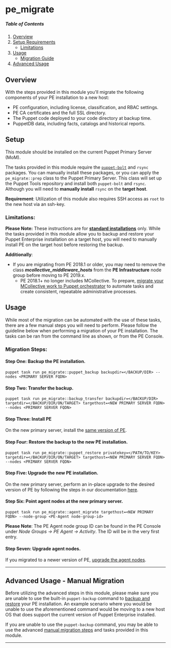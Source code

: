 # pe_migrate

##### Table of Contents

1. [Overview](#Overview)
2. [Setup Requirements](#setup)
    * [Limitations](#limitations)
3. [Usage](#usage)
    * [Migration Guide](#migration_steps)
4. [Advanced Usage](#advanced_usage)

## Overview

With the steps provided in this module you'll migrate the following components of your PE installation to a new host:

  * PE configuration, including license, classification, and RBAC settings.
  * PE CA certificates and the full SSL directory.
  * The Puppet code deployed to your code directory at backup time.
  * PuppetDB data, including facts, catalogs and historical reports.

## Setup

This module should be installed on the current Puppet Primary Server (MoM).

The tasks provided in this module require the [`puppet-bolt`](https://puppet.com/docs/bolt/latest/bolt_installing.html) and `rsync` packages. You can manually install these packages, or you can apply the `pe_migrate::prep` class to the Puppet Primary Server. This class will set up the Puppet Tools repository and install both `puppet-bolt` and `rsync`. Although you will need to **manually install** `rsync` on the **target host**.

**Requirement**: Utilization of this module also requires SSH access as `root` to the new host via an ssh-key.

### Limitations:

**Please Note:** These instructions are for **[standard installations](https://puppet.com/docs/pe/2019.8/supported_architectures.html#standard-installation)** only. While the tasks provided in this module allow you to backup and restore your Puppet Enterprise installation on a target host, you will need to manually install PE on the target host before restoring the backup.

**Additionally**:

* If you are migrating from PE 2018.1 or older, you may need to remove the class ***mcollective\_middleware\_hosts*** from the **PE Infrastructure** node group before moving to PE 2019.x.
  *  PE 2018.1+ no longer includes MCollective. To prepare, [migrate your MCollective work to Puppet orchestrator](https://puppet.com/docs/pe/2018.1/managing_mcollective/migrating_from_mcollective_to_orchestrator.html) to automate tasks and create consistent, repeatable administrative processes.


## Usage

While most of the migration can be automated with the use of these tasks, there are a few manual steps you will need to perform. Please follow the guideline below when performing a migration of your PE installation. The tasks can be ran from the command line as shown, or from the PE Console.

### Migration Steps:

#### **Step One: Backup the PE installation.**

```
puppet task run pe_migrate::puppet_backup backupdir=</BACKUP/DIR> --nodes <PRIMARY SERVER FQDN>
```

#### **Step Two: Transfer the backup.**

```
puppet task run pe_migrate::backup_transfer backupdir=</BACKUP/DIR> targetdir=</BACKUP/DIR/ON/TARGET> targethost=<NEW PRIMARY SERVER FQDN> --nodes <PRIMARY SERVER FQDN>
```

#### **Step Three: Install PE**

On the new primary server, install the [same version of PE](https://puppet.com/misc/pe-files/previous-releases/).

#### **Step Four: Restore the backup to the new PE installation.**

```
puppet task run pe_migrate::puppet_restore privatekey=</PATH/TO/KEY> targetdir=</BACKUP/DIR/ON/TARGET> targethost=<NEW PRIMARY SERVER FQDN> --nodes <PRIMARY SERVER FQDN>
```

#### **Step Five: Upgrade the new PE installation.**

On the new primary server, perform an in-place upgrade to the desired version of PE by following the steps in our documentation [here](https://puppet.com/docs/pe/2019.8/upgrading_pe.html#upgrade_standard).

#### **Step Six: Point agent nodes at the new primary server.**

```
puppet task run pe_migrate::agent_migrate targethost=<NEW PRIMARY FQDN> --node-group <PE-Agent node-group-id>
```

**Please Note**: The PE Agent node group ID can be found in the PE Console under _Node Groups -> PE Agent -> Activity_. The ID will be in the very first entry.

#### **Step Seven: Upgrade agent nodes.**

If you migrated to a newer version of PE, [upgrade the agent nodes](https://puppet.com/docs/pe/2019.8/upgrading_agents.html).

---

## Advanced Usage - Manual Migration

Before utilizing the advanced steps in this module, please make sure you are unable to use the built-in `puppet-backup` command to [backup and restore](https://puppet.com/docs/pe/2019.8/backing_up_and_restoring_pe.html) your PE installation. An example scenario where you would be unable to use the aforementioned command would be moving to a new host OS that does support the current version of Puppet Enterprise installed.

If you are unable to use the `puppet-backup` command, you may be able to use the advanced [manual migration steps](https://github.com/coreymbe/pe_migrate/tree/main/docs/ManualMigration.md) and tasks provided in this module.

---


